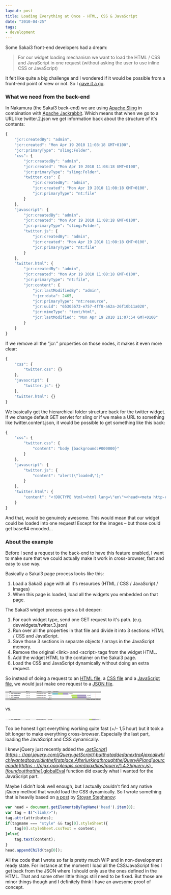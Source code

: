 ```yaml
---
layout: post
title: Loading Everything at Once - HTML, CSS & JavaScript
date: "2010-04-25"
tags:
- development
---
```


Some Sakai3 front-end developers had a dream:

> For our widget loading mechanism we want to load the HTML / CSS and JavaScript in one request (without asking the user to use inline CSS or JavaScript)

It felt like quite a big challenge and I wondered if it would be possible from a front-end point of view or not. So I [gave it a go](https://christianvuerings.github.io/everythingatonce/).

### What we need from the back-end

In Nakamura (the Sakai3 back-end) we are using [Apache Sling](https://sling.apache.org/site/index.html) in combination with [Apache Jackrabbit](https://jackrabbit.apache.org/). Which means that when we go to a URL like twitter.2.json we get information back about the structure of it's contents:


```js
{
    "jcr:createdBy": "admin",
    "jcr:created": "Mon Apr 19 2010 11:08:18 GMT+0100",
    "jcr:primaryType": "sling:Folder",
    "css": {
        "jcr:createdBy": "admin",
        "jcr:created": "Mon Apr 19 2010 11:08:18 GMT+0100",
        "jcr:primaryType": "sling:Folder",
        "twitter.css": {
            "jcr:createdBy": "admin",
            "jcr:created": "Mon Apr 19 2010 11:08:18 GMT+0100",
            "jcr:primaryType": "nt:file"
        }
    },
    "javascript": {
        "jcr:createdBy": "admin",
        "jcr:created": "Mon Apr 19 2010 11:08:18 GMT+0100",
        "jcr:primaryType": "sling:Folder",
        "twitter.js": {
            "jcr:createdBy": "admin",
            "jcr:created": "Mon Apr 19 2010 11:08:18 GMT+0100",
            "jcr:primaryType": "nt:file"
        }
    },
    "twitter.html": {
        "jcr:createdBy": "admin",
        "jcr:created": "Mon Apr 19 2010 11:08:18 GMT+0100",
        "jcr:primaryType": "nt:file",
        "jcr:content": {
            "jcr:lastModifiedBy": "admin",
            ":jcr:data": 2465,
            "jcr:primaryType": "nt:resource",
            "jcr:uuid": "65305673-e757-4ff8-a62a-26f10b11a020",
            "jcr:mimeType": "text/html",
            "jcr:lastModified": "Mon Apr 19 2010 11:07:54 GMT+0100"
        }
    }
}
```

If we remove all the “jcr:” properties on those nodes, it makes it even more clear:

```js
{
    "css": {
        "twitter.css": {}
    },
    "javascript": {
        "twitter.js": {}
    },
    "twitter.html": {}
}
```

We basically get the hierarchical folder structure back for the twitter widget. If we change default GET servlet for sling or if we make a URL to something like twitter.content.json, it would be possible to get something like this back:

```js
{
    "css": {
        "twitter.css": {
            "content": "body {background:#000000}"
        }
    },
    "javascript": {
        "twitter.js": {
            "content": "alert(\"loaded\");"
        }
    },
    "twitter.html": {
        "content": "<!DOCTYPE html><html lang=\"en\"><head><meta http-equiv=\"Content-type\" content=\"text/html; charset=utf-8\"><title>Loaded page</title><link rel=\"stylesheet\" href=\"css/twitter.css\" type=\"text/css\" /><script type=\"text/javascript\" src=\"javascript/twitter.js\"></script></head><body><h1>Testing whether this could actually work</h1></body></html>"
    }
}
```

And that, would be genuinely awesome. This would mean that our widget could be loaded into one request! Except for the images – but those could get base64 encoded…

### About the example

Before I send a request to the back-end to have this feature enabled, I want to make sure that we could actually make it work in cross-browser, fast and easy to use way.

Basically a Sakai3 page process looks like this:

1. Load a Sakai3 page with all it's resources (HTML / CSS / JavaScript / Images)
2. When this page is loaded, load all the widgets you embedded on that page.

The Sakai3 widget process goes a bit deeper:

1. For each widget type, send one GET request to it's path. (e.g. devwidgets/twitter.3.json)
2. Run over all the properties in that file and divide it into 3 sections: HTML / CSS and JavaScript.
3. Save those 3 sections in separate objects / arrays in the JavaScript memory.
4. Remove the original &lt;link&gt; and &lt;script&gt; tags from the widget HTML.
5. Add the widget HTML to the container on the Sakai3 page.
6. Load the CSS and JavaScript dynamically without doing an extra request.

So instead of doing a request to an [HTML file](https://christianvuerings.github.io/everythingatonce/loaded.html), a [CSS file](https://christianvuerings.github.io/everythingatonce/css/loaded.css) and a [JavaScript file](https://christianvuerings.github.io/everythingatonce/javascript/loaded.js), we would just make one request to a [JSON file](https://christianvuerings.github.io/everythingatonce/json/widget.json).

[![Doing the requests separately](./2010-04-25-perf1.png)](./2010-04-25-perf1_b.png)

vs.

[![Doing everything in one request](./2010-04-25-perf2.png)](./2010-04-25-perf2_b.png)


Too be honest I got everything working quite fast (+/- 1,5 hour) but it took a bit longer to make everything cross-browser. Especially the last part, loading the JavaScript and CSS dynamically.

I knew jQuery just recently added the [$.getScript](https://api.jquery.com/jQuery.getScript/) but that added an extra Ajax call which I wanted to avoid in the first place. After lurking through the jQuery API and [source code](https://ajax.googleapis.com/ajax/libs/jquery/1.4.2/jquery.js), I found out that the [$.globalEval](https://api.jquery.com/jQuery.globalEval/) function did exactly what I wanted for the JavaScript part.

Maybe I didn't look well enough, but I actually couldn't find any native jQuery method that would load the CSS dynamically. So I wrote something that is heavily based on [a post](https://www.phpied.com/dynamic-script-and-style-elements-in-ie/) by [Stoyan Stephanov](https://www.phpied.com/):

```js
var head = document.getElementsByTagName('head').item(0);
var tag = $("<link/>");
tag.attr(attributes);
if(tagname === "style" && tag[0].styleSheet){
    tag[0].styleSheet.cssText = content;
}else{
    tag.text(content);
}
head.appendChild(tag[0]);
```
All the code that I wrote so far is pretty much WIP and in non-development ready state. For instance at the moment I load all the CSS/JavaScript files I get back from the JSON where I should only use the ones defined in the HTML. That and some other little things still need to be fixed. But those are minor things though and I definitely think I have an awesome proof of concept.
